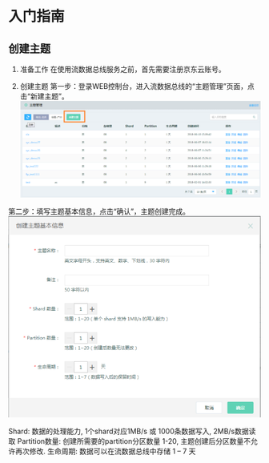 # 入门指南
## 创建主题
1. 准备工作
在使用流数据总线服务之前，首先需要注册京东云账号。

2. 创建主题
第一步：登录WEB控制台，进入流数据总线的“主题管理”页面，点击“新建主题”。
![创建主题](https://github.com/jdcloudcom/cn/blob/edit/image/DataBus/db-004.png?raw=true)

第二步：填写主题基本信息，点击“确认”，主题创建完成。
![填写信息](https://github.com/jdcloudcom/cn/blob/edit/image/DataBus/db-005.png?raw=true)

Shard: 数据的处理能力, 1个shard对应1MB/s 或 1000条数据写入, 2MB/s数据读取
Partition数量: 创建所需要的partition分区数量 1-20, 主题创建后分区数量不允许再次修改.
生命周期: 数据可以在流数据总线中存储 1 – 7 天
